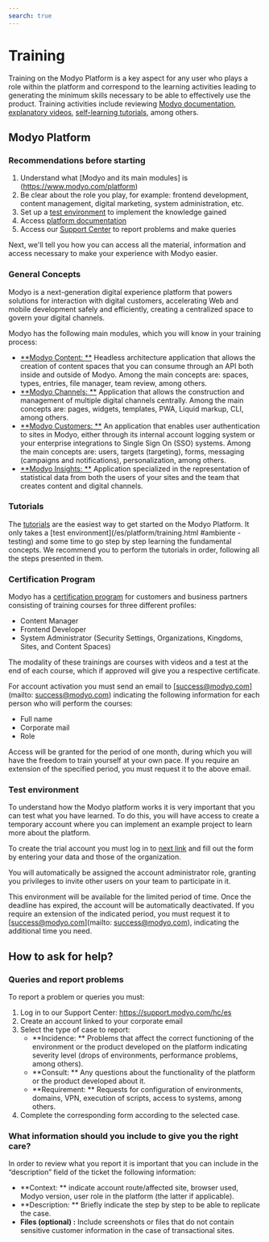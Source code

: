 ```yaml
---
search: true
---
```


# Training

Training on the Modyo Platform is a key aspect for any user who plays a role within the platform and correspond to the learning activities leading to generating the minimum skills necessary to be able to effectively use the product. Training activities include reviewing [Modyo documentation](/en/platform), [explanatory videos](https://www.youtube.com/channel/UCfss-k1zmkszMoNKzYRoGew), [self-learning tutorials](/en/platform/tutorials), among others.

## Modyo Platform

### Recommendations before starting
1. Understand what [Modyo and its main modules] is (https://www.modyo.com/platform)
2. Be clear about the role you play, for example: frontend development, content management, digital marketing, system administration, etc.
3. Set up a [test environment](https://platform.modyo.cloud/onboarding) to implement the knowledge gained
4. Access [platform documentation](/en/platform/core)
5. Access our [Support Center](https://support.modyo.com/hc/es) to report problems and make queries

Next, we'll tell you how you can access all the material, information and access necessary to make your experience with Modyo easier.

### General Concepts
Modyo is a next-generation digital experience platform that powers solutions for interaction with digital customers, accelerating Web and mobile development safely and efficiently, creating a centralized space to govern your digital channels.

Modyo has the following main modules, which you will know in your training process:
- [**Modyo Content: **](/en/platform/content) Headless architecture application that allows the creation of content spaces that you can consume through an API both inside and outside of Modyo. Among the main concepts are: spaces, types, entries, file manager, team review, among others.
- [**Modyo Channels: **](/en/platform/channels) Application that allows the construction and management of multiple digital channels centrally. Among the main concepts are: pages, widgets, templates, PWA, Liquid markup, CLI, among others.
- [**Modyo Customers: **](/en/platform/customers) An application that enables user authentication to sites in Modyo, either through its internal account logging system or your enterprise integrations to Single Sign On (SSO) systems. Among the main concepts are: users, targets (targeting), forms, messaging (campaigns and notifications), personalization, among others.
- [**Modyo Insights: **](/en/platform/insights) Application specialized in the representation of statistical data from both the users of your sites and the team that creates content and digital channels.

### Tutorials
The [tutorials](/en/platform/tutorials) are the easiest way to get started on the Modyo Platform. It only takes a [test environment](/es/platform/training.html #ambiente -testing) and some time to go step by step learning the fundamental concepts.
We recommend you to perform the tutorials in order, following all the steps presented in them.

### Certification Program
Modyo has a [certification program](https://training.modyo.com/catalog) for customers and business partners consisting of training courses for three different profiles:
- Content Manager
- Frontend Developer
- System Administrator (Security Settings, Organizations, Kingdoms, Sites, and Content Spaces)

The modality of these trainings are courses with videos and a test at the end of each course, which if approved will give you a respective certificate.

For account activation you must send an email to [success@modyo.com](mailto: success@modyo.com) indicating the following information for each person who will perform the courses:
- Full name
- Corporate mail
- Role

Access will be granted for the period of one month, during which you will have the freedom to train yourself at your own pace. If you require an extension of the specified period, you must request it to the above email.

### Test environment
To understand how the Modyo platform works it is very important that you can test what you have learned. To do this, you will have access to create a temporary account where you can implement an example project to learn more about the platform.

To create the trial account you must log in to [next link](https://platform.modyo.cloud/onboarding
) and fill out the form by entering your data and those of the organization.

You will automatically be assigned the account administrator role, granting you privileges to invite other users on your team to participate in it.

This environment will be available for the limited period of time. Once the deadline has expired, the account will be automatically deactivated. If you require an extension of the indicated period, you must request it to [success@modyo.com](mailto: success@modyo.com), indicating the additional time you need.

## How to ask for help?

### Queries and report problems
To report a problem or queries you must:
1. Log in to our Support Center: https://support.modyo.com/hc/es
2. Create an account linked to your corporate email
3. Select the type of case to report:
    - **Incidence: ** Problems that affect the correct functioning of the environment or the product developed on the platform indicating severity level (drops of environments, performance problems, among others).
    - **Consult: ** Any questions about the functionality of the platform or the product developed about it.
    - **Requirement: ** Requests for configuration of environments, domains, VPN, execution of scripts, access to systems, among others.
4. Complete the corresponding form according to the selected case.

### What information should you include to give you the right care?
In order to review what you report it is important that you can include in the “description” field of the ticket the following information:
- **Context: ** indicate account route/affected site, browser used, Modyo version, user role in the platform (the latter if applicable).
- **Description: ** Briefly indicate the step by step to be able to replicate the case.
- **Files (optional) :** Include screenshots or files that do not contain sensitive customer information in the case of transactional sites.